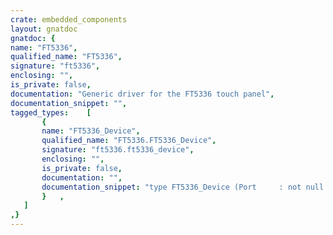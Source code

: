 ```yaml
---
crate: embedded_components
layout: gnatdoc
gnatdoc: {
name: "FT5336",
qualified_name: "FT5336",
signature: "ft5336",
enclosing: "",
is_private: false,
documentation: "Generic driver for the FT5336 touch panel",
documentation_snippet: "",
tagged_types:    [
       {
       name: "FT5336_Device",
       qualified_name: "FT5336.FT5336_Device",
       signature: "ft5336.ft5336_device",
       enclosing: "",
       is_private: false,
       documentation: "",
       documentation_snippet: "type FT5336_Device (Port     : not null Any_I2C_Port;\n                    I2C_Addr : I2C_Address) is\n  limited new Touch_Panel_Device with private;",
       }   ,
   ]
,}
---
```

